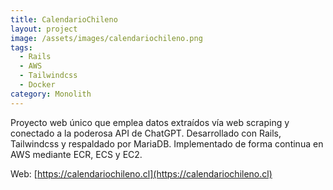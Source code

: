 ```yaml
---
title: CalendarioChileno
layout: project
image: /assets/images/calendariochileno.png
tags:
  - Rails
  - AWS
  - Tailwindcss
  - Docker
category: Monolith
---
```

Proyecto web único que emplea datos extraídos vía web scraping y conectado a la poderosa API de ChatGPT. Desarrollado con Rails, Tailwindcss y respaldado por MariaDB. Implementado de forma continua en AWS mediante ECR, ECS y EC2.

Web: [https://calendariochileno.cl](https://calendariochileno.cl)

